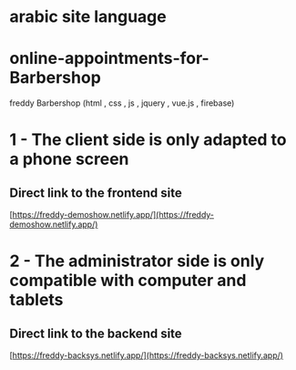 # arabic site language
# online-appointments-for-Barbershop
freddy Barbershop (html , css , js , jquery , vue.js , firebase)

# 1 - The client side is only adapted to a phone screen
## Direct link to the frontend site
[https://freddy-demoshow.netlify.app/](https://freddy-demoshow.netlify.app/)

# 2 - The administrator side is only compatible with computer and tablets
## Direct link to the backend site
[https://freddy-backsys.netlify.app/](https://freddy-backsys.netlify.app/)
